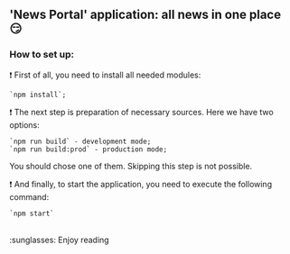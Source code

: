 ## 'News Portal' application: all news in one place :smirk:

### How to set up:
:exclamation: First of all, you need to install all needed modules:

    `npm install`;

:exclamation: The next step is preparation of necessary sources. Here we have two options:

    `npm run build` - development mode;
    `npm run build:prod` - production mode;
    
  You should chose one of them. Skipping this step is not possible.
  
:exclamation: And finally, to start the application, you need to execute the following command:
    
    `npm start`

<br/>
:sunglasses: Enjoy reading
